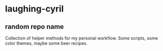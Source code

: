 # laughing-cyril
## random repo name

Collection of helper methods for my personal workflow.
Some scripts, some color themes, maybe some beer recipes.

